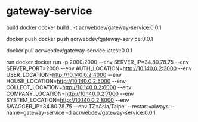 # gateway-service

build docker
docker build . -t acrwebdev/gateway-service:0.0.1

docker push
docker push acrwebdev/gateway-service:0.0.1

docker pull acrwebdev/gateway-service:latest:0.0.1

run docker
docker run -p 2000:2000 --env SERVER_IP=34.80.78.75 --env SERVER_PORT=2000 --env AUTH_LOCATION=http://10.140.0.2:3000 --env USER_LOCATION=http://10.140.0.2:4000 --env HOUSE_LOCATION=http://10.140.0.2:5000 --env COLLECT_LOCATION=http://10.140.0.2:6000 --env COMPANY_LOCATION=http://10.140.0.2:7000 --env SYSTEM_LOCATION=http://10.140.0.2:8000 --env SWAGGER_IP=34.80.78.75 --env TZ=Asia/Taipei --restart=always --name=gateway-service -d acrwebdev/gateway-service:0.0.1
